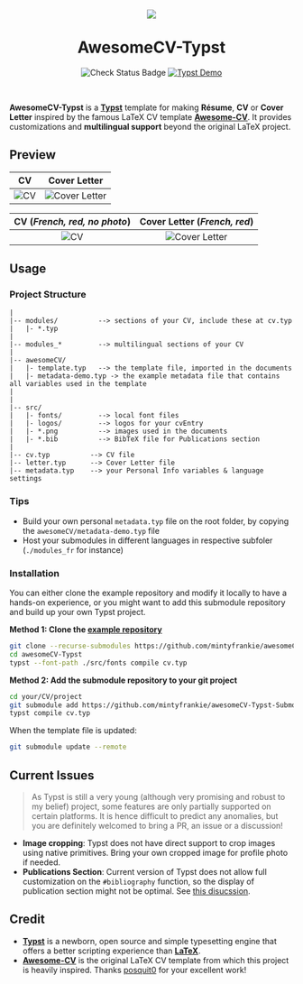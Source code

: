 <h1 align="center">
  <img src='https://github.com/mintyfrankie/mintyfrankie/assets/77310871/64861d2d-971c-47cd-a5e8-5ad8659f2c2b'>
  <br><br>
  AwesomeCV-Typst
</h1>

<p align="center">
  <img alt="Check Status Badge" src="https://github.com/mintyfrankie/awesomeCV-Typst/actions/workflows/compile.yml/badge.svg"/>
  <a href="https://typst.app/project/rU2AU43JyRIuhbTN-Rdq66/">
    <img alt="Typst Demo" src="https://img.shields.io/badge/typst.app-demo-blue"/>
  </a>
</p>

<br>

**AwesomeCV-Typst** is a [**Typst**](https://github.com/typst/typst) template for making **Résume**, **CV** or **Cover Letter** inspired by the famous LaTeX CV template [**Awesome-CV**](https://github.com/posquit0/Awesome-CV). It provides customizations and **multilingual support** beyond the original LaTeX project.

## Preview

| CV | Cover Letter |
|:---:|:---:|
| ![CV](https://github.com/mintyfrankie/mintyfrankie/assets/77310871/94f5fb5c-03d0-4912-b6d6-11ee7d27a9a3)  | ![Cover Letter](https://github.com/mintyfrankie/awesomeCV-Typst/assets/77310871/b4e74cdd-6b8d-4414-b52f-13cd6ba94315) |

| CV (*French, red, no photo*) | Cover Letter (*French, red*) |
|:---:|:---:|
| ![CV](https://github.com/mintyfrankie/awesomeCV-Typst/assets/77310871/fed7b66c-728e-4213-aa58-aa26db3b1362)  | ![Cover Letter](https://github.com/mintyfrankie/awesomeCV-Typst/assets/77310871/65ca65b0-c0e1-4fe8-b797-8a5e0bea4b1c) |

## Usage

### Project Structure

```
|
|-- modules/          --> sections of your CV, include these at cv.typ
|   |- *.typ
|
|-- modules_*         --> multilingual sections of your CV
|
|-- awesomeCV/
|   |- template.typ   --> the template file, imported in the documents
|   |- metadata-demo.typ -> the example metadata file that contains all variables used in the template
| 
|
|-- src/
|   |- fonts/         --> local font files
|   |- logos/         --> logos for your cvEntry
|   |- *.png          --> images used in the documents
|   |- *.bib          --> BibTeX file for Publications section
|
|-- cv.typ          --> CV file
|-- letter.typ      --> Cover Letter file
|-- metadata.typ    --> your Personal Info variables & language settings
```

### Tips

- Build your own personal `metadata.typ` file on the root folder, by copying the `awesomeCV/metadata-demo.typ` file
- Host your submodules in different languages in respective subfoler (`./modules_fr` for instance)

### Installation

You can either clone the example repository and modify it locally to have a hands-on experience, or you might want to add this submodule repository and build up your own Typst project.


**Method 1: Clone the [example repository](https://github.com/mintyfrankie/awesomeCV-Typst)**

```bash
git clone --recurse-submodules https://github.com/mintyfrankie/awesomeCV-Typst
cd awesomeCV-Typst
typst --font-path ./src/fonts compile cv.typ
``` 

**Method 2: Add the submodule repository to your git project**

```bash
cd your/CV/project
git submodule add https://github.com/mintyfrankie/awesomeCV-Typst-Submodule awesomeCV
typst compile cv.typ
```

When the template file is updated:

```bash
git submodule update --remote
```

## Current Issues

> As Typst is still a very young (although very promising and robust to my belief) project, some features are only partially supported on certain platforms. It is hence difficult to predict any anomalies, but you are definitely welcomed to bring a PR, an issue or a discussion!

- **Image cropping**: Typst does not have direct support to crop images using native primitives. Bring your own cropped image for profile photo if needed.
- **Publications Section**: Current version of Typst does not allow full customization on the `#bibliography` function, so the display of publication section might not be optimal. See [this disucssion](https://github.com/mintyfrankie/awesomeCV-Typst/discussions/3).

## Credit

- [**Typst**](https://github.com/typst/typst) is a newborn, open source and simple typesetting engine that offers a better scripting experience than [**LaTeX**](https://www.latex-project.org/).
- [**Awesome-CV**](https://github.com/posquit0/Awesome-CV) is the original LaTeX CV template from which this project is heavily inspired. Thanks [posquit0](https://github.com/posquit0) for your excellent work!

